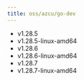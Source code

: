 ```yaml
---
title: oss/azcu/go-dev
---
```

- v1.28.5
- v1.28.5-linux-amd64
- v1.28.6
- v1.28.6-linux-amd64
- v1.28.7
- v1.28.7-linux-amd64
